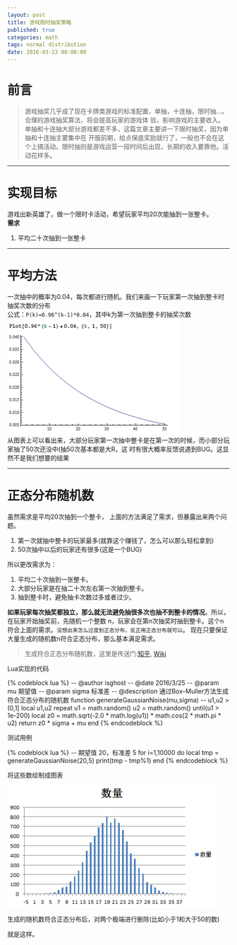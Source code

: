 ```yaml
---
layout: post
title: 游戏限时抽奖策略
published: true
categories: math
tags: normal distribution
date: 2016-03-23 00:00:00
---
```


前言
====
> 游戏抽奖几乎成了现在卡牌类游戏的标准配置，单抽，十连抽，限时抽...。合理的游戏抽奖算法，将会提高玩家的游戏体
验，影响游戏的主要收入。单抽和十连抽大部分游戏都差不多，这篇文章主要讲一下限时抽奖，因为单抽和十连抽主要集中在
开服前期，给点保底奖励就行了，一般也不会在这个上搞活动。限时抽则是游戏运营一段时间后出现，长期的收入要靠他。活
动花样多。

---

实现目标
====
游戏出新英雄了，做一个限时卡活动，希望玩家平均20次能抽到一张整卡。    
**需求**    
1. 平均二十次抽到一张整卡

---

平均方法
====
一次抽中的概率为0.04，每次都进行随机。我们来画一下玩家第一次抽到整卡时抽奖次数的分布    
公式：```P(k)=0.96^(k-1)*0.04```，其中k为第一次抽到整卡的抽奖次数
![平均随机抽奖](/images/math/avg.png)    
从图表上可以看出来，大部分玩家第一次抽中整卡是在第一次的时候，而小部分玩家抽了50次还没中(抽50次基本都是大R，这
时有很大概率反馈说遇到BUG。这显然不是我们想要的结果

---

正态分布随机数
====
虽然需求是平均20次抽到一个整卡， 上面的方法满足了需求，但暴露出来两个问题。    

1. 第一次就抽中整卡的玩家最多(就靠这个赚钱了，怎么可以那么轻松拿到)
2. 50次抽中以后的玩家还有很多(这是一个BUG)

所以更改需求为：
  
1. 平均二十次抽到一张整卡。
2. 大部分玩家是在抽二十次左右第一次抽到整卡。
3. 抽到整卡时，避免抽卡次数过多或者过少。

**如果玩家每次抽奖都独立，那么就无法避免抽很多次也抽不到整卡的情况**。所以，在玩家开始抽奖前，先随机一个整数
n，玩家会在第n次抽奖时抽到整卡。这个n符合上面的需求。```没想出来怎么过度到正态分布，反正用正态分布就可以```。
现在只要保证大量生成的随机数n符合正态分布，那么基本满足需求。

> 生成符合正态分布随机数，这里是传送门:[知乎](http://www.zhihu.com/question/29971598),
[Wiki](https://en.wikipedia.org/wiki/Box%E2%80%93Muller_transform)

Lua实现的代码

{% codeblock lua %}
-- @author isghost
-- @date 2016/3/25
-- @param mu 期望值
-- @param sigma 标准差
-- @description 通过Box–Muller方法生成符合正态分布的随机数
function generateGaussianNoise(mu,sigma)
    -- u1,u2 > (0,1]
    local u1,u2
    repeat
        u1 = math.random()
        u2 = math.random()
    until(u1 > 1e-200)
    local z0 = math.sqrt(-2.0 * math.log(u1)) * math.cos(2 * math.pi * u2)
    return z0 * sigma + mu
end
{% endcodeblock %}

测试用例

{% codeblock lua %}
-- 期望值 20，标准差 5
for i=1,10000 do
    local tmp = generateGaussianNoise(20,5)
    print(tmp - tmp%1)
end
{% endcodeblock %}

将这些数绘制成图表

![平均随机抽奖](/images/math/normaldis.png)    

生成的随机数符合正态分布后，对两个极端进行删除(比如小于1和大于50的数)

就是这样。